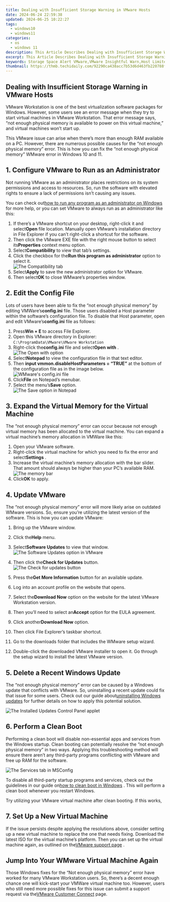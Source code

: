 ```yaml
---
title: Dealing with Insufficient Storage Warning in VMware Hosts
date: 2024-06-24 22:59:38
updated: 2024-06-25 10:22:27
tags:
  - windows10
  - windows11
categories:
  - os
  - windows 11
description: This Article Describes Dealing with Insufficient Storage Warning in VMware Hosts
excerpt: This Article Describes Dealing with Insufficient Storage Warning in VMware Hosts
keywords: Storage Space Alert VMware,VMware Insightful Warn,Host Limited Storage Issue,Manage VM Storage Limit,Avoid VMspace Warning,Tackling VM Storage Deficit,Mitigate VMware Storage Error
thumbnail: https://thmb.techidaily.com/92290ca438acc7b53d6d463fb220788f23c7aae03036a5859c384dd9ace3b529.jpg
---
```


## Dealing with Insufficient Storage Warning in VMware Hosts

 VMware Workstation is one of the best virtualization software packages for Windows. However, some users see an error message when they try to start virtual machines in VMware Workstation. That error message says, “not enough physical memory is available to power on this virtual machine,” and virtual machines won’t start up.

 This VMware issue can arise when there’s more than enough RAM available on a PC. However, there are numerous possible causes for the “not enough physical memory” error. This is how you can fix the “not enough physical memory” WMware error in Windows 10 and 11.

## 1\. Configure VMware to Run as an Administrator

 Not running VMware as an administrator places restrictions on its system permissions and access to resources. So, run the software with elevated rights to ensure a lack of permissions isn’t causing any issues.

 You can check out[how to run any program as an administrator on Windows](https://www.makeuseof.com/tag/ways-to-run-a-program-as-administrator-in-windows/) for more help, or you can set VMware to always run as an administrator like this:

1. If there’s a VMware shortcut on your desktop, right-click it and select**Open** file location. Manually open VMware’s installation directory in File Explorer if you can’t right-click a shortcut for the software.
2. Then click the VMware EXE file with the right mouse button to select its**Properties** context menu option.
3. Select**Compatibility** to view that tab’s settings.
4. Click the checkbox for the**Run this program as administrator** option to select it.  
![The Compatibility tab](https://static1.makeuseofimages.com/wordpress/wp-content/uploads/2022/11/the-compatibility-tab2.jpg)
5. Select**Apply** to save the new administrator option for VMware.
6. Then select**OK** to close WMware’s properties window.

## 2\. Edit the Config File

 Lots of users have been able to fix the “not enough physical memory” by editing VMWare’s**config.ini** file. Those users disabled a Host parameter within the software’s configuration file. To disable that Host parameter, open and edit VMware’s**config.ini** file as follows:

1. Press**Win + E** to access File Explorer.
2. Open this VMware directory in Explorer:  
`C:\ProgramData\VMware\VMware Workstation`
3. Right-click the**config.ini** file and select**Open with** .  
![The Open with option](https://static1.makeuseofimages.com/wordpress/wp-content/uploads/2022/11/the-open-with-option.jpg)
4. Select**Notepad** to view the configuration file in that text editor.
5. Then **input vmmon.disableHostParameters = “TRUE”** at the bottom of the configuration file as in the image below.  
![WMware's config.ini file](https://static1.makeuseofimages.com/wordpress/wp-content/uploads/2022/11/the-config-ini-file.jpg)
6. Click**File** on Notepad’s menubar.
7. Select the menu’s**Save** option.  
![The Save option in Notepad](https://static1.makeuseofimages.com/wordpress/wp-content/uploads/2022/11/the-save-option-in-notepad.jpg)

## 3\. Expand the Virtual Memory for the Virtual Machine

 The “not enough physical memory” error can occur because not enough virtual memory has been allocated to the virtual machine. You can expand a virtual machine’s memory allocation in VMWare like this:

1. Open your VMware software.
2. Right-click the virtual machine for which you need to fix the error and select**Settings** .
3. Increase the virtual machine’s memory allocation with the bar slider. That amount should always be higher than your PC’s available RAM.  
![The memory bar](https://static1.makeuseofimages.com/wordpress/wp-content/uploads/2022/11/the-memory-bar.jpg)
4. Click**OK** to apply.

## 4\. Update VMware

 The “not enough physical memory” error will more likely arise on outdated WMware versions. So, ensure you’re utilizing the latest version of the software. This is how you can update VMware:

1. Bring up the VMware window.
2. Click the**Help** menu.
3. Select**Software Updates** to view that window.  
![The Software Updates option in VMware](https://static1.makeuseofimages.com/wordpress/wp-content/uploads/2022/11/the-software-updates-option.jpg)
4. Then click the**Check for Updates** button.  
![The Check for updates button](https://static1.makeuseofimages.com/wordpress/wp-content/uploads/2022/11/the-check-for-updates-option4.jpg)
5. Press the**Get More Information** button for an available update.

1. Log into an account profile on the website that opens.
2. Select the**Download Now** option on the website for the latest VMware Workstation version.
3. Then you’ll need to select an**Accept** option for the EULA agreement.
4. Click another**Download Now** option.
5. Then click File Explorer’s taskbar shortcut.
6. Go to the downloads folder that includes the WMware setup wizard.
7. Double-click the downloaded VMware installer to open it. Go through the setup wizard to install the latest VMware version.

## 5\. Delete a Recent Windows Update

 The “not enough physical memory” error can be caused by a Windows update that conflicts with VMware. So, uninstalling a recent update could fix that issue for some users. Check out our guide about[uninstalling Windows updates](https://www.makeuseof.com/windows-11-uninstall-updates/) for further details on how to apply this potential solution.

![The Installed Updates Control Panel applet](https://static1.makeuseofimages.com/wordpress/wp-content/uploads/2022/11/the-uninstall-update-option.jpg)

## 6\. Perform a Clean Boot

 Performing a clean boot will disable non-essential apps and services from the Windows startup. Clean booting can potentially resolve the “not enough physical memory” in two ways. Applying this troubleshooting method will ensure there aren’t any third-party programs conflicting with VMware and free up RAM for the software.

![The Services tab in MSConfig](https://static1.makeuseofimages.com/wordpress/wp-content/uploads/2022/11/the-services-tab-in-msconfig.jpg)

 To disable all third-party startup programs and services, check out the guidelines in our guide on[how to clean boot in Windows](https://www.makeuseof.com/clean-boot-windows-11/) . This will perform a clean boot whenever you restart Windows.

 Try utilizing your VMware virtual machine after clean booting. If this works,

## 7\. Set Up a New Virtual Machine

 If the issue persists despite applying the resolutions above, consider setting up a new virtual machine to replace the one that needs fixing. Download the latest ISO for the virtual machine’s platform. Then you can set up the virtual machine again, as outlined on the[VMware support page](https://kb.vmware.com/s/article/1018415) .

## Jump Into Your WMware Virtual Machine Again

 Those Windows fixes for the “Not enough physical memory” error have worked for many VMware Workstation users. So, there’s a decent enough chance one will kick-start your VMWare virtual machine too. However, users who still need more possible fixes for this issue can submit a support request via the[VMware Customer Connect](https://customerconnect.vmware.com/home?bmctx=89E60DF848C641FD518EB9F6B9A6E5334F602FA3A762B409625CD531863AC847&password=secure%5Fstring&contextType=external&username=string&challenge%5Furl=https:%2F%2Fcustomerconnect.vmware.com%2Fhome&request%5Fid=-8453692679675997712&authn%5Ftry%5Fcount=0&locale=en%5FGB&resource%5Furl=https%253A%252F%252Fcustomerconnect.vmware.com%252Fweb%252Fvmware%252Fchecksession) page.

<ins class="adsbygoogle"
     style="display:block"
     data-ad-format="autorelaxed"
     data-ad-client="ca-pub-7571918770474297"
     data-ad-slot="1223367746"></ins>



<ins class="adsbygoogle"
     style="display:block"
     data-ad-client="ca-pub-7571918770474297"
     data-ad-slot="8358498916"
     data-ad-format="auto"
     data-full-width-responsive="true"></ins>
